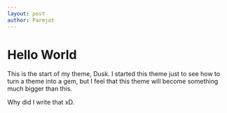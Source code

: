 ```yaml
---
layout: post
author: Parmjot
---
```


# Hello World

This is the start of my theme, Dusk.
I started this theme just to see how to turn a theme into a gem, but I feel that this theme will become something much bigger than this.

Why did I write that xD.
